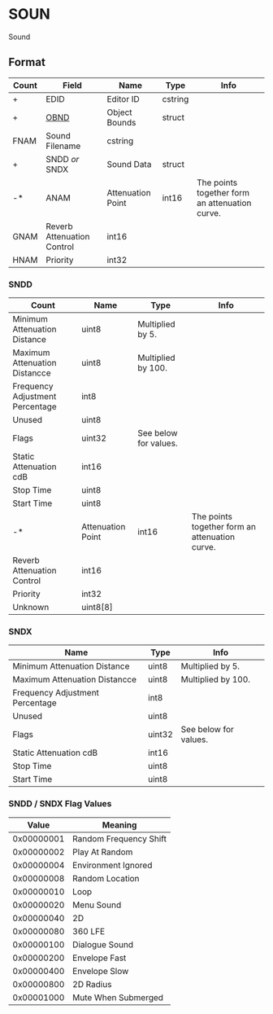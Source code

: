 SOUN
====

Sound

## Format

Count | Field | Name | Type | Info
------|-------|------|------|-----
+ | EDID | Editor ID | cstring |
+ | [OBND](Fields/OBND.md) | Object Bounds | struct |
 | FNAM | Sound Filename | cstring | 
+ | SNDD *or* SNDX | Sound Data | struct |
-* | ANAM | Attenuation Point | int16 | The points together form an attenuation curve.
 | GNAM | Reverb Attenuation Control | int16 |
 | HNAM | Priority | int32 |
 
### SNDD

Count | Name | Type | Info
------|------|------|-----
 | Minimum Attenuation Distance | uint8 | Multiplied by 5.
 | Maximum Attenuation Distancce | uint8 | Multiplied by 100.
 | Frequency Adjustment Percentage | int8 |
 | Unused | uint8 |
 | Flags | uint32 | See below for values.
 | Static Attenuation cdB | int16 |
 | Stop Time | uint8 |
 | Start Time | uint8 |
-* | Attenuation Point | int16 | The points together form an attenuation curve.
 | Reverb Attenuation Control | int16 |
 | Priority | int32 |
 | Unknown | uint8[8] |

### SNDX

Name | Type | Info
-----|------|-----
Minimum Attenuation Distance | uint8 | Multiplied by 5.
Maximum Attenuation Distancce | uint8 | Multiplied by 100.
Frequency Adjustment Percentage | int8 |
Unused | uint8 |
Flags | uint32 | See below for values.
Static Attenuation cdB | int16 |
Stop Time | uint8 |
Start Time | uint8 |
 
### SNDD / SNDX Flag Values

Value | Meaning
------|--------
0x00000001 | Random Frequency Shift
0x00000002 | Play At Random
0x00000004 | Environment Ignored
0x00000008 | Random Location
0x00000010 | Loop
0x00000020 | Menu Sound
0x00000040 | 2D
0x00000080 | 360 LFE
0x00000100 | Dialogue Sound
0x00000200 | Envelope Fast
0x00000400 | Envelope Slow
0x00000800 | 2D Radius
0x00001000 | Mute When Submerged
